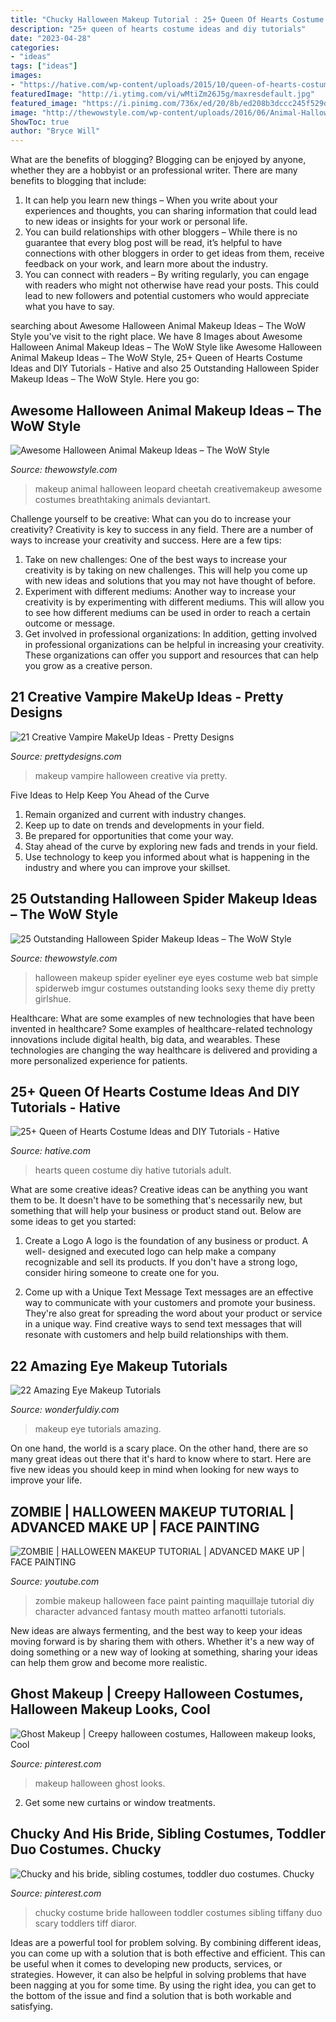 ```yaml
---
title: "Chucky Halloween Makeup Tutorial : 25+ Queen Of Hearts Costume Ideas And Diy Tutorials"
description: "25+ queen of hearts costume ideas and diy tutorials"
date: "2023-04-28"
categories:
- "ideas"
tags: ["ideas"]
images:
- "https://hative.com/wp-content/uploads/2015/10/queen-of-hearts-costume-ideas/27-queen-of-hearts-costume-ideas-and-diy-tutorials.jpg"
featuredImage: "http://i.ytimg.com/vi/wMtiZm26J5g/maxresdefault.jpg"
featured_image: "https://i.pinimg.com/736x/ed/20/8b/ed208b3dccc245f529df11abc5680abd--creative-halloween-costumes-makeup-halloween.jpg"
image: "http://thewowstyle.com/wp-content/uploads/2016/06/Animal-Halloween-Makeup-Ideas-on-Pinterest.jpg"
ShowToc: true
author: "Bryce Will"
---
```



What are the benefits of blogging?
Blogging can be enjoyed by anyone, whether they are a hobbyist or an professional writer. There are many benefits to blogging that include: 
1. It can help you learn new things – When you write about your experiences and thoughts, you can sharing information that could lead to new ideas or insights for your work or personal life. 
2. You can build relationships with other bloggers – While there is no guarantee that every blog post will be read, it’s helpful to have connections with other bloggers in order to get ideas from them, receive feedback on your work, and learn more about the industry. 
3. You can connect with readers – By writing regularly, you can engage with readers who might not otherwise have read your posts. This could lead to new followers and potential customers who would appreciate what you have to say. 

	

		
searching about Awesome Halloween Animal Makeup Ideas – The WoW Style you've visit to the right place. We have 8 Images about Awesome Halloween Animal Makeup Ideas – The WoW Style like Awesome Halloween Animal Makeup Ideas – The WoW Style, 25+ Queen of Hearts Costume Ideas and DIY Tutorials - Hative and also 25 Outstanding Halloween Spider Makeup Ideas – The WoW Style. Here you go:
		
    
## Awesome Halloween Animal Makeup Ideas – The WoW Style

<img loading=lazy src="http://thewowstyle.com/wp-content/uploads/2016/06/Animal-Halloween-Makeup-Ideas-on-Pinterest.jpg" onerror="this.onerror=null;this.src='https://tse1.mm.bing.net/th?id=OIP.x-PJkMGwfUqBIdGIuII2jAHaK0&amp;pid=15.1';" alt="Awesome Halloween Animal Makeup Ideas – The WoW Style">

_Source: thewowstyle.com_

>makeup animal halloween leopard cheetah creativemakeup awesome costumes breathtaking animals deviantart. 

	

Challenge yourself to be creative: What can you do to increase your creativity?
Creativity is key to success in any field. There are a number of ways to increase your creativity and success. Here are a few tips: 
1. Take on new challenges: One of the best ways to increase your creativity is by taking on new challenges. This will help you come up with new ideas and solutions that you may not have thought of before. 
2. Experiment with different mediums: Another way to increase your creativity is by experimenting with different mediums. This will allow you to see how different mediums can be used in order to reach a certain outcome or message. 
3. Get involved in professional organizations: In addition, getting involved in professional organizations can be helpful in increasing your creativity. These organizations can offer you support and resources that can help you grow as a creative person.

    
## 21 Creative Vampire MakeUp Ideas - Pretty Designs

<img loading=lazy src="http://www.prettydesigns.com/wp-content/uploads/2014/04/Make-up-for-Halloween1-634x951.jpg" onerror="this.onerror=null;this.src='https://tse1.mm.bing.net/th?id=OIP.3UZTywqpKfUAfrSf2zd5lwHaLH&amp;pid=15.1';" alt="21 Creative Vampire MakeUp Ideas - Pretty Designs">

_Source: prettydesigns.com_

>makeup vampire halloween creative via pretty. 

	

Five Ideas to Help Keep You Ahead of the Curve
1. Remain organized and current with industry changes.
2. Keep up to date on trends and developments in your field.
3. Be prepared for opportunities that come your way.
4. Stay ahead of the curve by exploring new fads and trends in your field.
5. Use technology to keep you informed about what is happening in the industry and where you can improve your skillset.

    
## 25 Outstanding Halloween Spider Makeup Ideas – The WoW Style

<img loading=lazy src="http://thewowstyle.com/wp-content/uploads/2016/08/Spider-Halloween-Eye-Makeup.jpg" onerror="this.onerror=null;this.src='https://tse3.mm.bing.net/th?id=OIP.DrAQBH8ISuE4BOeR6dQmgQHaJ3&amp;pid=15.1';" alt="25 Outstanding Halloween Spider Makeup Ideas – The WoW Style">

_Source: thewowstyle.com_

>halloween makeup spider eyeliner eye eyes costume web bat simple spiderweb imgur costumes outstanding looks sexy theme diy pretty girlshue. 

	

Healthcare: What are some examples of new technologies that have been invented in healthcare?
Some examples of healthcare-related technology innovations include digital health, big data, and wearables. These technologies are changing the way healthcare is delivered and providing a more personalized experience for patients.

    
## 25+ Queen Of Hearts Costume Ideas And DIY Tutorials - Hative

<img loading=lazy src="https://hative.com/wp-content/uploads/2015/10/queen-of-hearts-costume-ideas/27-queen-of-hearts-costume-ideas-and-diy-tutorials.jpg" onerror="this.onerror=null;this.src='https://tse3.mm.bing.net/th?id=OIP.hgHCqn6XHbGh1aPP6W9aawHaJ4&amp;pid=15.1';" alt="25+ Queen of Hearts Costume Ideas and DIY Tutorials - Hative">

_Source: hative.com_

>hearts queen costume diy hative tutorials adult. 

	

What are some creative ideas?
Creative ideas can be anything you want them to be. It doesn't have to be something that's necessarily new, but something that will help your business or product stand out. Below are some ideas to get you started:
1. Create a Logo
A logo is the foundation of any business or product. A well- designed and executed logo can help make a company recognizable and sell its products. If you don't have a strong logo, consider hiring someone to create one for you.

2. Come up with a Unique Text Message
Text messages are an effective way to communicate with your customers and promote your business. They're also great for spreading the word about your product or service in a unique way. Find creative ways to send text messages that will resonate with customers and help build relationships with them.


    
## 22 Amazing Eye Makeup Tutorials

<img loading=lazy src="https://cdn.wonderfuldiy.com/wp-content/uploads/2014/05/20-Amazing-Eye-Makeup-Tutorials-61.jpg" onerror="this.onerror=null;this.src='https://tse3.mm.bing.net/th?id=OIP.xVxpmCORttm-2hRnezV8aAHaE8&amp;pid=15.1';" alt="22 Amazing Eye Makeup Tutorials">

_Source: wonderfuldiy.com_

>makeup eye tutorials amazing. 

	

On one hand, the world is a scary place. On the other hand, there are so many great ideas out there that it's hard to know where to start. Here are five new ideas you should keep in mind when looking for new ways to improve your life.

    
## ZOMBIE | HALLOWEEN MAKEUP TUTORIAL | ADVANCED MAKE UP | FACE PAINTING

<img loading=lazy src="http://i.ytimg.com/vi/wMtiZm26J5g/maxresdefault.jpg" onerror="this.onerror=null;this.src='https://tse2.mm.bing.net/th?id=OIP.0UmclzEfIlGpC1f4nVdFxAHaE8&amp;pid=15.1';" alt="ZOMBIE | HALLOWEEN MAKEUP TUTORIAL | ADVANCED MAKE UP | FACE PAINTING">

_Source: youtube.com_

>zombie makeup halloween face paint painting maquillaje tutorial diy character advanced fantasy mouth matteo arfanotti tutorials. 

	

New ideas are always fermenting, and the best way to keep your ideas moving forward is by sharing them with others. Whether it's a new way of doing something or a new way of looking at something, sharing your ideas can help them grow and become more realistic.

    
## Ghost Makeup | Creepy Halloween Costumes, Halloween Makeup Looks, Cool

<img loading=lazy src="https://i.pinimg.com/736x/ed/20/8b/ed208b3dccc245f529df11abc5680abd--creative-halloween-costumes-makeup-halloween.jpg" onerror="this.onerror=null;this.src='https://tse3.mm.bing.net/th?id=OIP.zgbkxLzHX4U0U411TEaZ3AHaNJ&amp;pid=15.1';" alt="Ghost Makeup | Creepy halloween costumes, Halloween makeup looks, Cool">

_Source: pinterest.com_

>makeup halloween ghost looks. 

	

2. Get some new curtains or window treatments.

    
## Chucky And His Bride, Sibling Costumes, Toddler Duo Costumes. Chucky

<img loading=lazy src="https://i.pinimg.com/736x/ac/18/39/ac18396e6ffb20ba06cf407065b03772.jpg" onerror="this.onerror=null;this.src='https://tse1.mm.bing.net/th?id=OIP.qepfsCyqIb-fit6banakdgHaJ3&amp;pid=15.1';" alt="Chucky and his bride, sibling costumes, toddler duo costumes. Chucky">

_Source: pinterest.com_

>chucky costume bride halloween toddler costumes sibling tiffany duo scary toddlers tiff diaror. 

	

Ideas are a powerful tool for problem solving. By combining different ideas, you can come up with a solution that is both effective and efficient. This can be useful when it comes to developing new products, services, or strategies. However, it can also be helpful in solving problems that have been nagging at you for some time. By using the right idea, you can get to the bottom of the issue and find a solution that is both workable and satisfying.

